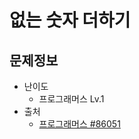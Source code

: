 # 없는 숫자 더하기

## 문제정보
* 난이도
  * 프로그래머스 Lv.1
* 출처
  * [프로그래머스 #86051](https://programmers.co.kr/learn/courses/30/lessons/86051)